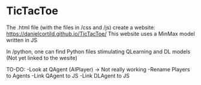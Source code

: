 # TicTacToe

The .html file (with the files in /css and /js) create a website: https://danielcortild.github.io/TicTacToe/
This website uses a MinMax model written in JS

In /python, one can find Python files stimulating QLearning and DL models (Not yet linked to the wesite)

TO-DO:
-Look at QAgent (AIPlayer) -> Not really working
-Rename Players to Agents
-Link QAgent to JS
-Link DLAgent to JS
